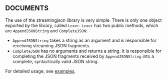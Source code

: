
DOCUMENTS
---------

The use of the streamingjson library is very simple. There is only one object exported by the library, called ```Lexer```. ```Lexer``` has two public methods, which are ```AppendJSONString``` and ```CompleteJSON```:
- ```AppendJSONString``` takes a string as an argument and is responsible for receiving streaming JSON fragments.
- ```CompleteJSON``` has no arguments and returns a string. It is responsible for completing the JSON fragments received by ```AppendJSONString``` into a complete, syntactically valid JSON string.

For detailed usage, see [examples](../examples/).
